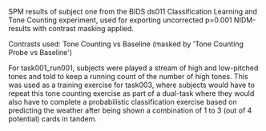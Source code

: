 SPM results of subject one from the BIDS ds011 Classification Learning and Tone Counting experiment, used for exporting uncorrected p=0.001 NIDM-results with contrast masking applied.

Contrasts used:
Tone Counting vs Baseline (masked by 'Tone Counting Probe vs Baseline')


For task001_run001, subjects were played a stream of high and low-pitched tones and told to keep a running count of the number of high tones. This was used as a training exercise for task003, where subjects would have to repeat this tone counting exercise as part of a dual-task where they would also have to complete a probabilistic classification exercise based on predicting the weather after being shown a combination of 1 to 3 (out of 4 potential) cards in tandem. 

